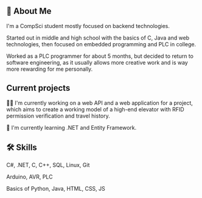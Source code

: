 ## 🚀 About Me
I'm a CompSci student mostly focused on backend technologies.

Started out in middle and high school with the basics of C, Java and web technologies, then focused on embedded programming and PLC in college.

Worked as a PLC programmer for about 5 months, but decided to return to software engineering,
 as it usually allows more creative work and is way more rewarding for me personally.


## Current projects
👩‍💻 I'm currently working on a web API and a web application for a project, which aims to 
create a working model of a high-end elevator with RFID permission verification and
 travel history.

🧠 I'm currently learning .NET and Entity Framework.
## 🛠 Skills
C#, .NET, C, C++, SQL, Linux, Git

Arduino, AVR, PLC

Basics of Python, Java, HTML, CSS, JS
